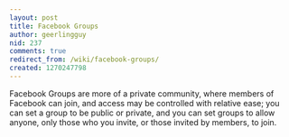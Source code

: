 ```yaml
---
layout: post
title: Facebook Groups
author: geerlingguy
nid: 237
comments: true
redirect_from: /wiki/facebook-groups/
created: 1270247798
---
```

<p>
	Facebook Groups are more of a private community, where members of Facebook can join, and access may be controlled with relative ease; you can set a group to be public or private, and you can set groups to allow anyone, only those who you invite, or those invited by members, to join.</p>

